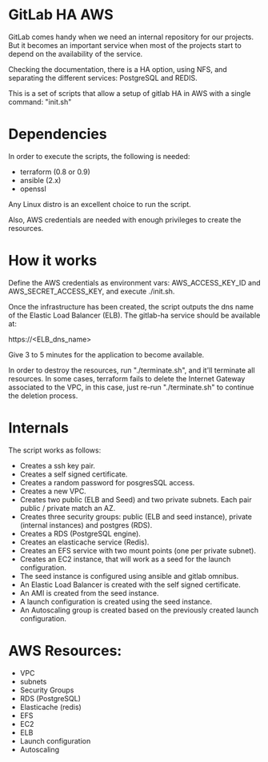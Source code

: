 # GitLab HA AWS

GitLab comes handy when we need an internal repository for our projects. But it
becomes an important service when most of the projects start to depend on the
availability of the service.

Checking the documentation, there is a HA option, using NFS, and separating
the different services: PostgreSQL and REDIS.

This is a set of scripts that allow a setup of gitlab HA in AWS with a single
command: "init.sh"

# Dependencies

In order to execute the scripts, the following is needed:

* terraform (0.8 or 0.9)
* ansible (2.x)
* openssl

Any Linux distro is an excellent choice to run the script.

Also, AWS credentials are needed with enough privileges to create the resources.

# How it works

Define the AWS credentials as environment vars: AWS_ACCESS_KEY_ID and
AWS_SECRET_ACCESS_KEY, and execute ./init.sh.

Once the infrastructure has been created, the script outputs the dns name of
the Elastic Load Balancer (ELB). The gitlab-ha service should be available at:

https://<ELB_dns_name>

Give 3 to 5 minutes for the application to become available.

In order to destroy the resources, run "./terminate.sh", and it'll terminate
all resources. In some cases, terraform fails to delete the Internet Gateway 
associated to the VPC, in this case, just re-run "./terminate.sh" to continue
the deletion process.

# Internals

The script works as follows:

* Creates a ssh key pair.
* Creates a self signed certificate.
* Creates a random password for posgresSQL access.
* Creates a new VPC.
* Creates two public (ELB and Seed) and two private subnets. Each pair public /
private match an AZ.
* Creates three security groups: public (ELB and seed instance), private
(internal instances) and postgres (RDS).
* Creates a RDS (PostgreSQL engine).
* Creates an elasticache service (Redis).
* Creates an EFS service with two mount points (one per private subnet).
* Creates an EC2 instance, that will work as a seed for the launch configuration.
* The seed instance is configured using ansible and gitlab omnibus.
* An Elastic Load Balancer is created with the self signed certificate.
* An AMI is created from the seed instance.
* A launch configuration is created using the seed instance.
* An Autoscaling group is created based on the previously created launch
configuration.

# AWS Resources:

* VPC
* subnets
* Security Groups
* RDS (PostgreSQL)
* Elasticache (redis)
* EFS
* EC2
* ELB
* Launch configuration
* Autoscaling

